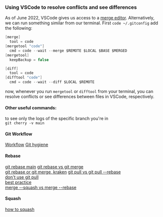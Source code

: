 ### Using VSCode to resolve conflicts and see differences

As of June 2022, VSCode gives us access to a [merge editor](https://code.visualstudio.com/updates/v1_69#_3-way-merge-editor). Alternatively, we can run something similar from our terminal. First `code ~/.gitconfig` add the following:

```c#
[merge]
  tool = code
[mergetool "code"]
  cmd = code --wait --merge $REMOTE $LOCAL $BASE $MERGED
[mergetool]
  keepBackup = false

[diff]
  tool = code
[difftool "code"]
  cmd = code --wait --diff $LOCAL $REMOTE
```

now, whenever you run `mergetool` or `difftool` from your terminal, you can resolve conflicts or see differences between files in VSCode, respectively.
<br>

#### Other useful commands:

to see only the logs of the specific branch you're in <br>
`git cherry -v main`

#### Git Workflow

[Workflow](https://www.doabledanny.com/git-workflows)
[Git hygiene](https://betterprogramming.pub/six-rules-for-good-git-hygiene-5006cf9e9e2)

#### Rebase

[git rebase main](https://riptutorial.com/git/example/1211/local-branch-rebasing)
[git rebase vs git merge](https://stackoverflow.com/questions/16666089/whats-the-difference-between-git-merge-and-git-rebase/16666418#16666418) <br>
[git rebase or git merge, kraken](https://www.gitkraken.com/learn/git/problems/git-rebase-vs-merge)
[git pull vs git pull --rebase](https://stackoverflow.com/questions/18930527/difference-between-git-pull-and-git-pull-rebase) <br>
[don't use git pull](https://longair.net/blog/2009/04/16/git-fetch-and-merge/) <br>
[best practice](https://sdq.kastel.kit.edu/wiki/Git_pull_--rebase_vs._--merge) <br>
[merge --squash vs merge --rebase](https://stackoverflow.com/questions/2427238/what-is-the-difference-between-merge-squash-and-rebase) <br>

#### Squash

[how to squash](https://www.git-tower.com/learn/git/faq/git-squash) <br>
